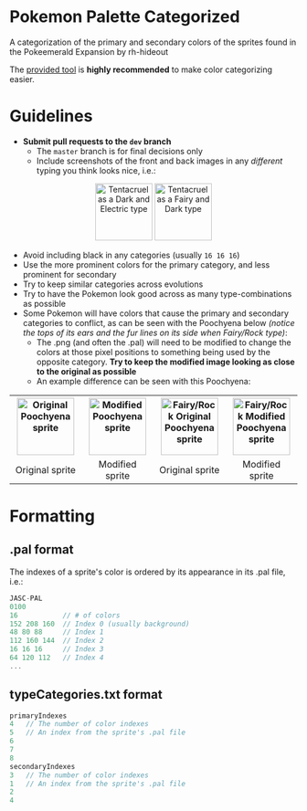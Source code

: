 # Pokemon Palette Categorized
  A categorization of the primary and secondary colors of the sprites found in the Pokeemerald Expansion by rh-hideout

  The [provided tool](https://github.com/jschoeny/Pokemon-Palette-Categorized/releases) is **highly recommended** to make color categorizing easier.

# Guidelines
- **Submit pull requests to the `dev` branch**
  - The `master` branch is for final decisions only
  - Include screenshots of the front and back images in any *different* typing you think looks nice, i.e.:
<p align="center">
<img width="100" alt="Tentacruel as a Dark and Electric type" src="https://user-images.githubusercontent.com/2257407/169610991-05f4512f-ba5e-4870-ad53-d01c2c8dd9c7.png"> <img width="100" alt="Tentacruel as a Fairy and Dark type" src="https://user-images.githubusercontent.com/2257407/169612005-db89cab6-328f-46f5-b969-0f27b1e4ed5d.png">
</p>

- Avoid including black in any categories (usually `16 16 16`)
- Use the more prominent colors for the primary category, and less prominent for secondary
- Try to keep similar categories across evolutions
- Try to have the Pokemon look good across as many type-combinations as possible
- Some Pokemon will have colors that cause the primary and secondary categories to conflict, as can be seen with the Poochyena below *(notice the tops of its ears and the fur lines on its side when Fairy/Rock type)*:
  - The .png (and often the .pal) will need to be modified to change the colors at those pixel positions to something being used by the opposite category. **Try to keep the modified image looking as close to the original as possible**
  - An example difference can be seen with this Poochyena:

<table align="center">
  <tr>
    <th align="center">
      <img width="100" alt="Original Poochyena sprite" src="https://user-images.githubusercontent.com/2257407/169617163-7719c9f9-cbd5-4362-8acb-fd3ca71c997a.png">
    </th>
    <th align="center">
      <img width="100" alt="Modified Poochyena sprite" src="https://user-images.githubusercontent.com/2257407/169618443-908fcf6a-89ac-4711-b0c4-02bbe4c881d2.png">
    </th>
    <th align="center">
      <img width="100" alt="Fairy/Rock Original Poochyena sprite" src="https://user-images.githubusercontent.com/2257407/169618541-f11da83d-fa62-415a-9f05-e49d3d65c8e8.png">
    </th>
    <th align="center">
      <img width="100" alt="Fairy/Rock Modified Poochyena sprite" src="https://user-images.githubusercontent.com/2257407/169619207-04095ddb-1e0e-4a3d-bc8c-87bf6a452bd6.png">
    </th>
  </tr>
  <tr>
    <td width="150" align="center">Original sprite</td>
    <td width="150" align="center">Modified sprite</td>
    <td width="150" align="center">Original sprite</td>
    <td width="150" align="center">Modified sprite</td>
  </tr>
</table>

# Formatting
## .pal format
  The indexes of a sprite's color is ordered by its appearance in its .pal file, i.e.:
  ```c
  JASC-PAL
  0100
  16           // # of colors
  152 208 160  // Index 0 (usually background)
  48 80 88     // Index 1
  112 160 144  // Index 2
  16 16 16     // Index 3
  64 120 112   // Index 4
  ...
  ```
## typeCategories.txt format
  ```c
  primaryIndexes
  4   // The number of color indexes
  5   // An index from the sprite's .pal file
  6
  7
  8
  secondaryIndexes
  3   // The number of color indexes
  1   // An index from the sprite's .pal file
  2
  4
  ```
